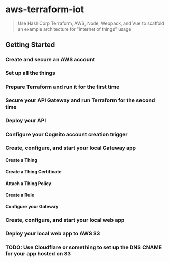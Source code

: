 # aws-terraform-iot

> Use HashiCorp Terraform, AWS, Node, Webpack, and Vue to scaffold an example architecture for "internet of things" usage

## Getting Started

### Create and secure an AWS account


### Set up all the things


### Prepare Terraform and run it for the first time


### Secure your API Gateway and run Terraform for the second time


### Deploy your API


### Configure your Cognito account creation trigger


### Create, configure, and start your local Gateway app


#### Create a Thing


#### Create a Thing Certificate


#### Attach a Thing Policy


#### Create a Rule


#### Configure your Gateway


### Create, configure, and start your local web app


### Deploy your local web app to AWS S3


### TODO: Use Cloudflare or something to set up the DNS CNAME for your app hosted on S3
